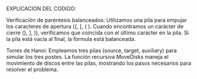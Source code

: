 EXPLICACION DEL CODIGO:

Verificación de paréntesis balanceados:
Utilizamos una pila para empujar los caracteres de apertura ({, [, ( ).
Cuando encontramos un carácter de cierre (}, ], )), verificamos que coincida con el último carácter en la pila.
Si la pila está vacía al final, la fórmula está balanceada.

Torres de Hanoi:
Empleamos tres pilas (source, target, auxiliary) para simular los tres postes.
La función recursiva MoveDisks maneja el movimiento de discos entre las pilas, mostrando los pasos necesarios para resolver el problema.
